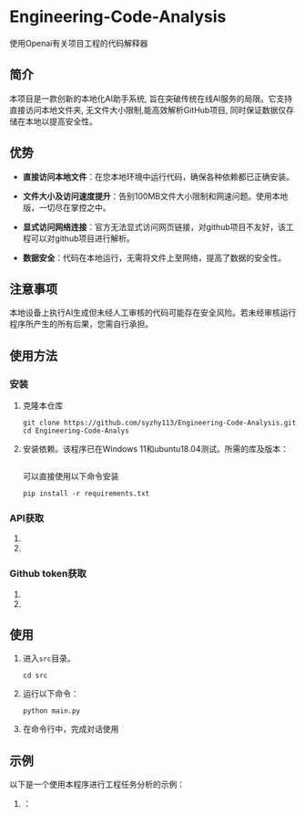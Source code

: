 # Engineering-Code-Analysis
使用Openai有关项目工程的代码解释器

## 简介

本项目是一款创新的本地化AI助手系统,
旨在突破传统在线AI服务的局限。它支持直接访问本地文件夹,
无文件大小限制,能高效解析GitHub项目,
同时保证数据仅存储在本地以提高安全性。

[//]: # (图片一)
[//]: # (![notebook_gif_demo]&#40;example_img/save_to_notebook_demo.gif&#41;)

## 优势

- **直接访问本地文件**：在您本地环境中运行代码，确保各种依赖都已正确安装。

- **文件大小及访问速度提升**：告别100MB文件大小限制和网速问题。使用本地版，一切尽在掌控之中。

- **显式访问网络连接**：官方无法显式访问网页链接，对github项目不友好，该工程可以对github项目进行解析。
-  **数据安全**：代码在本地运行，无需将文件上至网络，提高了数据的安全性。

## 注意事项
本地设备上执行AI生成但未经人工审核的代码可能存在安全风险。若未经审核运行程序所产生的所有后果，您需自行承担。

## 使用方法

### 安装

1. 克隆本仓库
   ```shell
   git clone https://github.com/syzhy113/Engineering-Code-Analysis.git
   cd Engineering-Code-Analys
   ```

2. 安装依赖。该程序已在Windows 11和ubuntu18.04测试。所需的库及版本：
   ```text 

   ```
   可以直接使用以下命令安装
   ```shell
   pip install -r requirements.txt
   ```

### API获取
1. 

2. 
### Github token获取
1. 

2. 

## 使用

1. 进入`src`目录。
   ```shell
   cd src
   ```

2. 运行以下命令：
   ```shell
   python main.py
   ```

3. 在命令行中，完成对话使用



## 示例

以下是一个使用本程序进行工程任务分析的示例：

1. ：
   ![]()


